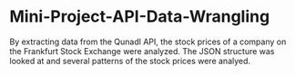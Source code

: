 # Mini-Project-API-Data-Wrangling

By extracting data from the Qunadl API, the stock prices of a company on the Frankfurt Stock Exchange were analyzed.  The JSON structure was looked at and several patterns of the stock prices were analyed. 
